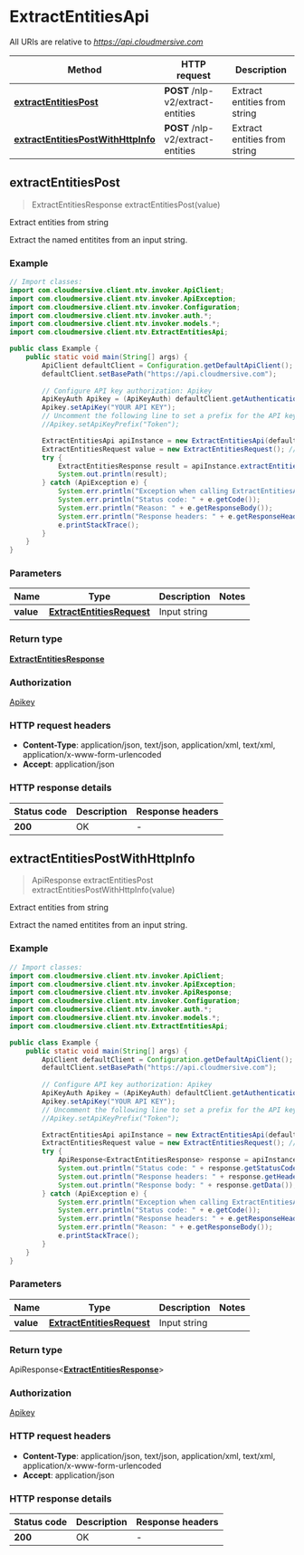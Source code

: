 # ExtractEntitiesApi

All URIs are relative to *https://api.cloudmersive.com*

| Method | HTTP request | Description |
|------------- | ------------- | -------------|
| [**extractEntitiesPost**](ExtractEntitiesApi.md#extractEntitiesPost) | **POST** /nlp-v2/extract-entities | Extract entities from string |
| [**extractEntitiesPostWithHttpInfo**](ExtractEntitiesApi.md#extractEntitiesPostWithHttpInfo) | **POST** /nlp-v2/extract-entities | Extract entities from string |



## extractEntitiesPost

> ExtractEntitiesResponse extractEntitiesPost(value)

Extract entities from string

Extract the named entitites from an input string.

### Example

```java
// Import classes:
import com.cloudmersive.client.ntv.invoker.ApiClient;
import com.cloudmersive.client.ntv.invoker.ApiException;
import com.cloudmersive.client.ntv.invoker.Configuration;
import com.cloudmersive.client.ntv.invoker.auth.*;
import com.cloudmersive.client.ntv.invoker.models.*;
import com.cloudmersive.client.ntv.ExtractEntitiesApi;

public class Example {
    public static void main(String[] args) {
        ApiClient defaultClient = Configuration.getDefaultApiClient();
        defaultClient.setBasePath("https://api.cloudmersive.com");
        
        // Configure API key authorization: Apikey
        ApiKeyAuth Apikey = (ApiKeyAuth) defaultClient.getAuthentication("Apikey");
        Apikey.setApiKey("YOUR API KEY");
        // Uncomment the following line to set a prefix for the API key, e.g. "Token" (defaults to null)
        //Apikey.setApiKeyPrefix("Token");

        ExtractEntitiesApi apiInstance = new ExtractEntitiesApi(defaultClient);
        ExtractEntitiesRequest value = new ExtractEntitiesRequest(); // ExtractEntitiesRequest | Input string
        try {
            ExtractEntitiesResponse result = apiInstance.extractEntitiesPost(value);
            System.out.println(result);
        } catch (ApiException e) {
            System.err.println("Exception when calling ExtractEntitiesApi#extractEntitiesPost");
            System.err.println("Status code: " + e.getCode());
            System.err.println("Reason: " + e.getResponseBody());
            System.err.println("Response headers: " + e.getResponseHeaders());
            e.printStackTrace();
        }
    }
}
```

### Parameters


| Name | Type | Description  | Notes |
|------------- | ------------- | ------------- | -------------|
| **value** | [**ExtractEntitiesRequest**](ExtractEntitiesRequest.md)| Input string | |

### Return type

[**ExtractEntitiesResponse**](ExtractEntitiesResponse.md)


### Authorization

[Apikey](../README.md#Apikey)

### HTTP request headers

- **Content-Type**: application/json, text/json, application/xml, text/xml, application/x-www-form-urlencoded
- **Accept**: application/json

### HTTP response details
| Status code | Description | Response headers |
|-------------|-------------|------------------|
| **200** | OK |  -  |

## extractEntitiesPostWithHttpInfo

> ApiResponse<ExtractEntitiesResponse> extractEntitiesPost extractEntitiesPostWithHttpInfo(value)

Extract entities from string

Extract the named entitites from an input string.

### Example

```java
// Import classes:
import com.cloudmersive.client.ntv.invoker.ApiClient;
import com.cloudmersive.client.ntv.invoker.ApiException;
import com.cloudmersive.client.ntv.invoker.ApiResponse;
import com.cloudmersive.client.ntv.invoker.Configuration;
import com.cloudmersive.client.ntv.invoker.auth.*;
import com.cloudmersive.client.ntv.invoker.models.*;
import com.cloudmersive.client.ntv.ExtractEntitiesApi;

public class Example {
    public static void main(String[] args) {
        ApiClient defaultClient = Configuration.getDefaultApiClient();
        defaultClient.setBasePath("https://api.cloudmersive.com");
        
        // Configure API key authorization: Apikey
        ApiKeyAuth Apikey = (ApiKeyAuth) defaultClient.getAuthentication("Apikey");
        Apikey.setApiKey("YOUR API KEY");
        // Uncomment the following line to set a prefix for the API key, e.g. "Token" (defaults to null)
        //Apikey.setApiKeyPrefix("Token");

        ExtractEntitiesApi apiInstance = new ExtractEntitiesApi(defaultClient);
        ExtractEntitiesRequest value = new ExtractEntitiesRequest(); // ExtractEntitiesRequest | Input string
        try {
            ApiResponse<ExtractEntitiesResponse> response = apiInstance.extractEntitiesPostWithHttpInfo(value);
            System.out.println("Status code: " + response.getStatusCode());
            System.out.println("Response headers: " + response.getHeaders());
            System.out.println("Response body: " + response.getData());
        } catch (ApiException e) {
            System.err.println("Exception when calling ExtractEntitiesApi#extractEntitiesPost");
            System.err.println("Status code: " + e.getCode());
            System.err.println("Response headers: " + e.getResponseHeaders());
            System.err.println("Reason: " + e.getResponseBody());
            e.printStackTrace();
        }
    }
}
```

### Parameters


| Name | Type | Description  | Notes |
|------------- | ------------- | ------------- | -------------|
| **value** | [**ExtractEntitiesRequest**](ExtractEntitiesRequest.md)| Input string | |

### Return type

ApiResponse<[**ExtractEntitiesResponse**](ExtractEntitiesResponse.md)>


### Authorization

[Apikey](../README.md#Apikey)

### HTTP request headers

- **Content-Type**: application/json, text/json, application/xml, text/xml, application/x-www-form-urlencoded
- **Accept**: application/json

### HTTP response details
| Status code | Description | Response headers |
|-------------|-------------|------------------|
| **200** | OK |  -  |

